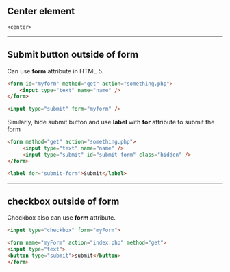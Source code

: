 ## Center element
```
<center>
```


----

## Submit button outside of form
Can use **form** attribute in HTML 5.
```html
<form id="myform" method="get" action="something.php">
    <input type="text" name="name" />
</form>

<input type="submit" form="myform" />
```

Similarly, hide submit button and use **label** with **for** attribute to submit the form 
```html
<form method="get" action="something.php">
     <input type="text" name="name" />
     <input type="submit" id="submit-form" class="hidden" />
</form>

<label for="submit-form">Submit</label>
```

----

## checkbox outside of form
Checkbox also can use **form** attribute.
```html
<input type="checkbox" form="myForm">

<form name="myForm" action="index.php" method="get">
<input type="text">
<button type="submit">submit</button>
</form>
```
